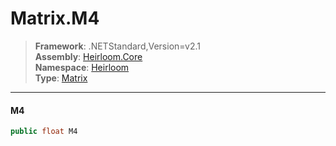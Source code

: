 # Matrix.M4

> **Framework**: .NETStandard,Version=v2.1  
> **Assembly**: [Heirloom.Core][0]  
> **Namespace**: [Heirloom][0]  
> **Type**: [Matrix][1]  

--------------------------------------------------------------------------------

#### M4

```cs
public float M4
```

[0]: ..\Heirloom.Core.md
[1]: Heirloom.Matrix.md
